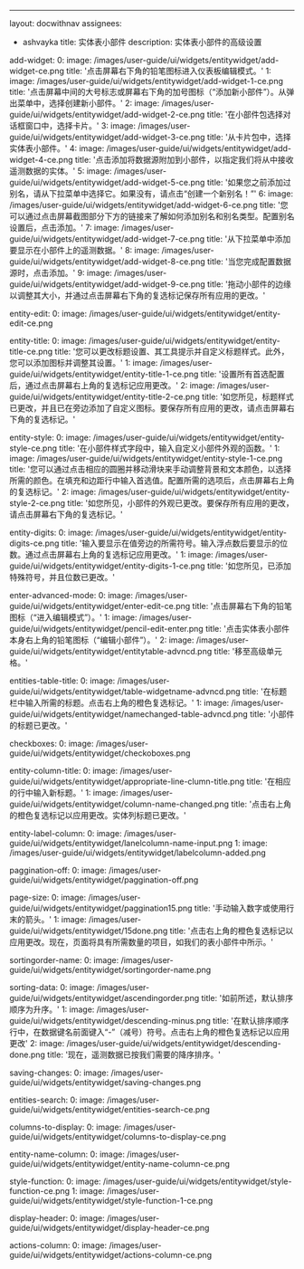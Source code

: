 ---
layout: docwithnav
assignees:
- ashvayka 
title: 实体表小部件
description: 实体表小部件的高级设置

add-widget:
    0:
        image: /images/user-guide/ui/widgets/entitywidget/add-widget-ce.png
        title: '点击屏幕右下角的铅笔图标进入仪表板编辑模式。'
    1:
        image: /images/user-guide/ui/widgets/entitywidget/add-widget-1-ce.png
        title: '点击屏幕中间的大号标志或屏幕右下角的加号图标（“添加新小部件”）。从弹出菜单中，选择创建新小部件。'
    2:
        image: /images/user-guide/ui/widgets/entitywidget/add-widget-2-ce.png
        title: '在小部件包选择对话框窗口中，选择卡片。'
    3:
        image: /images/user-guide/ui/widgets/entitywidget/add-widget-3-ce.png
        title: '从卡片包中，选择实体表小部件。'
    4:
        image: /images/user-guide/ui/widgets/entitywidget/add-widget-4-ce.png
        title: '点击添加将数据源附加到小部件，以指定我们将从中接收遥测数据的实体。'
    5:
        image: /images/user-guide/ui/widgets/entitywidget/add-widget-5-ce.png
        title: '如果您之前添加过别名，请从下拉菜单中选择它。如果没有，请点击“创建一个新别名！”'
    6:
        image: /images/user-guide/ui/widgets/entitywidget/add-widget-6-ce.png
        title: '您可以通过点击屏幕截图部分下方的链接来了解如何添加别名和别名类型。配置别名设置后，点击添加。'
    7:
        image: /images/user-guide/ui/widgets/entitywidget/add-widget-7-ce.png
        title: '从下拉菜单中添加要显示在小部件上的遥测数据。'
    8:
        image: /images/user-guide/ui/widgets/entitywidget/add-widget-8-ce.png
        title: '当您完成配置数据源时，点击添加。'
    9:
        image: /images/user-guide/ui/widgets/entitywidget/add-widget-9-ce.png
        title: '拖动小部件的边缘以调整其大小，并通过点击屏幕右下角的复选标记保存所有应用的更改。'

entity-edit:
    0:
        image: /images/user-guide/ui/widgets/entitywidget/entity-edit-ce.png

entity-title:
    0:
        image: /images/user-guide/ui/widgets/entitywidget/entity-title-ce.png
        title: '您可以更改标题设置、其工具提示并自定义标题样式。此外，您可以添加图标并调整其设置。'
    1:
        image: /images/user-guide/ui/widgets/entitywidget/entity-title-1-ce.png
        title: '设置所有首选配置后，通过点击屏幕右上角的复选标记应用更改。'
    2:
        image: /images/user-guide/ui/widgets/entitywidget/entity-title-2-ce.png
        title: '如您所见，标题样式已更改，并且已在旁边添加了自定义图标。要保存所有应用的更改，请点击屏幕右下角的复选标记。'

entity-style:
    0:
        image: /images/user-guide/ui/widgets/entitywidget/entity-style-ce.png
        title: '在小部件样式字段中，输入自定义小部件外观的函数。'
    1:
        image: /images/user-guide/ui/widgets/entitywidget/entity-style-1-ce.png
        title: '您可以通过点击相应的圆圈并移动滑块来手动调整背景和文本颜色，以选择所需的颜色。在填充和边距行中输入首选值。配置所需的选项后，点击屏幕右上角的复选标记。'
    2:
        image: /images/user-guide/ui/widgets/entitywidget/entity-style-2-ce.png
        title: '如您所见，小部件的外观已更改。要保存所有应用的更改，请点击屏幕右下角的复选标记。'

entity-digits:
    0:
        image: /images/user-guide/ui/widgets/entitywidget/entity-digits-ce.png
        title: '输入要显示在值旁边的所需符号。输入浮点数后要显示的位数。通过点击屏幕右上角的复选标记应用更改。'
    1:
        image: /images/user-guide/ui/widgets/entitywidget/entity-digits-1-ce.png
        title: '如您所见，已添加特殊符号，并且位数已更改。'

enter-advanced-mode:
    0:
        image: /images/user-guide/ui/widgets/entitywidget/enter-edit-ce.png
        title: '点击屏幕右下角的铅笔图标（“进入编辑模式”）。'
    1:
        image: /images/user-guide/ui/widgets/entitywidget/pencil-edit-enter.png
        title: '点击实体表小部件本身右上角的铅笔图标（“编辑小部件”）。'
    2:
        image: /images/user-guide/ui/widgets/entitywidget/entitytable-advncd.png
        title: '移至高级单元格。'

entities-table-title:
    0:
        image: /images/user-guide/ui/widgets/entitywidget/table-widgetname-advncd.png
        title: '在标题栏中输入所需的标题。点击右上角的橙色复选标记。'
    1:
        image: /images/user-guide/ui/widgets/entitywidget/namechanged-table-advncd.png
        title: '小部件的标题已更改。'

checkboxes:
    0:
        image: /images/user-guide/ui/widgets/entitywidget/checkoboxes.png

entity-column-title:
    0:
        image: /images/user-guide/ui/widgets/entitywidget/appropriate-line-clumn-title.png
        title: '在相应的行中输入新标题。'
    1:
        image: /images/user-guide/ui/widgets/entitywidget/column-name-changed.png
        title: '点击右上角的橙色复选标记以应用更改。实体列标题已更改。'

entity-label-column:
    0:
        image: /images/user-guide/ui/widgets/entitywidget/lanelcolumn-name-input.png
    1:
        image: /images/user-guide/ui/widgets/entitywidget/labelcolumn-added.png

paggination-off:
    0:
        image: /images/user-guide/ui/widgets/entitywidget/paggination-off.png

page-size:
    0:
        image: /images/user-guide/ui/widgets/entitywidget/paggination15.png
        title: '手动输入数字或使用行末的箭头。'
    1:
        image: /images/user-guide/ui/widgets/entitywidget/15done.png
        title: '点击右上角的橙色复选标记以应用更改。现在，页面将具有所需数量的项目，如我们的表小部件中所示。'

sortingorder-name:
    0:
        image: /images/user-guide/ui/widgets/entitywidget/sortingorder-name.png

sorting-data:
    0:
        image: /images/user-guide/ui/widgets/entitywidget/ascendingorder.png
        title: '如前所述，默认排序顺序为升序。'
    1:
        image: /images/user-guide/ui/widgets/entitywidget/descending-minus.png
        title: '在默认排序顺序行中，在数据键名前面键入“-”（减号）符号。点击右上角的橙色复选标记以应用更改'
    2:
        image: /images/user-guide/ui/widgets/entitywidget/descending-done.png
        title: '现在，遥测数据已按我们需要的降序排序。'

saving-changes:
    0:
        image: /images/user-guide/ui/widgets/entitywidget/saving-changes.png

entities-search:
    0:
        image: /images/user-guide/ui/widgets/entitywidget/entities-search-ce.png

columns-to-display:
    0:
        image: /images/user-guide/ui/widgets/entitywidget/columns-to-display-ce.png

entity-name-column:
    0:
        image: /images/user-guide/ui/widgets/entitywidget/entity-name-column-ce.png

style-function:
    0:
        image: /images/user-guide/ui/widgets/entitywidget/style-function-сe.png
    1:
        image: /images/user-guide/ui/widgets/entitywidget/style-function-1-сe.png

display-header:
    0:
        image: /images/user-guide/ui/widgets/entitywidget/display-header-ce.png

actions-column:
    0:
        image: /images/user-guide/ui/widgets/entitywidget/actions-column-ce.png